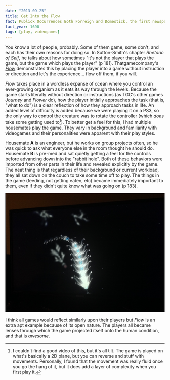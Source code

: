 ```yaml
---
date: "2013-09-25"
title: Get Into the Flow
fact: Publick Occurrences Both Forreign and Domestick, the first newspaper to appear in the Americas, is published for the first and only time.
fact_year: 1690
tags: [play, videogames]
---
```


You know a lot of people, probably. Some of them game, some don't, and each has their own reasons for doing so. In Sutton-Smith's chapter _Rhetoric of Self_, he talks about how sometimes "it's not the player that plays the game, but the game which plays the player" (p 181). Thatgamecompany's [_Flow_](http://www.jenovachen.com/flowingames/flowing.htm) demonstrates this by placing the player into a game without instruction or direction and let's the experience… flow off them, if you will.

_Flow_ takes place in a wordless expanse of ocean where you control an ever-growing organism as it eats its way through the levels. Because the game starts literally without direction or instructions (as TGC's other games _Journey_ and _Flower_ do), how the player initially approaches the task (that is, "what to do") is a clear reflection of how they approach tasks in life. An added level of difficulty is added because we were playing it on a PS3, so the only way to control the creature was to rotate the controller (which _does_ take some getting used to[^1]). To better get a feel for this, I had multiple housemates play the game. They vary in background and familiarity with videogames and their personalities were apparent with their play styles.

Housemate **A** is an engineer, but he works on group projects often, so he was quick to ask what everyone else in the room thought he should do. Housemate **B** is pre-med and sat quietly getting a feel for the controls before advancing down into the "rabbit hole". Both of these behaviors were imported from other parts in their life and revealed explicitly by the game. The neat thing is that regardless of their background or current workload, they all sat down on the couch to take some time off to play. The things in the game (feeding, not getting eaten, etc) became immediately important to them, even if they didn't quite know what was going on (p 183).

![A partially grown creature in the first section](./images/flow.jpg)

I think all games would reflect similarly upon their players but _Flow_ is an extra apt example because of its open nature. The players all became lenses through which the game projected itself onto the human condition, and that is _awesome_.

[^1]: I couldn't find a good video of this, but it's all tilt. The game is played on what's basically a 2D plane, but you can reverse and stuff with movements. Personally, I found that the movement was really fluid once you go the hang of it, but it does add a layer of complexity when you first play it.
